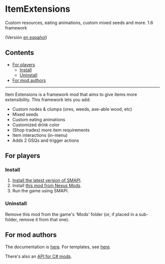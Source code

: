 # ItemExtensions

Custom resources, eating animations, custom mixed seeds and more. 1.6 framework

(Versión [en español](https://github.com/misty-spring/StardewMods/blob/main/ItemExtensions/docs/es/README.md))

## Contents
* [For players](#for-players)
  * [Install](#install)
  * [Uninstall](#uninstall)
* [For mod authors](#for-mod-authors)

--------------------

Item Extensions is a framework mod that aims to give items more extensibility.
This framework lets you add:

- Custom nodes & clumps (ores, weeds, axe-able wood, etc)
- Mixed seeds
- Custom eating animations
- Customized drink color
- (Shop trades) more item requirements
- Item interactions (in-menu)
- Adds 2 GSQs and trigger actions

## For players
### Install
1. [Install the latest version of SMAPI](https://smapi.io/).
2. Install [this mod from Nexus Mods](https://www.nexusmods.com/stardewvalley/mods/20357).
3. Run the game using SMAPI.

### Uninstall
Remove this mod from the game's 'Mods' folder (or, if placed in a sub-folder, remove it from that one).

## For mod authors
The documentation is [here](https://github.com/misty-spring/StardewMods/tree/main/ItemExtensions/docs/main.md). 
For templates, see [here](https://www.nexusmods.com/stardewvalley/mods/20357?tab=files).

There's also an [API for C# mods](https://github.com/misty-spring/StardewMods/blob/main/ItemExtensions/Api.cs).